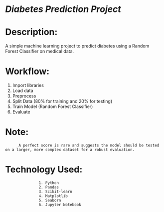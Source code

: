 # ***Diabetes Prediction Project***





# Description:

A simple machine learning project to predict diabetes using a Random Forest Classifier on medical data.


# Workflow:

1. Import libraries
2. Load data
3. Preprocess
4. Split Data (80% for training and 20% for testing)
5. Train Model (Random Forest Classifier)
6. Evaluate


 # Note: 
          A perfect score is rare and suggests the model should be tested on a larger, more complex dataset for a robust evaluation.


 # Technology Used:

                   1. Python
                   2. Pandas
                   3. Scikit-learn
                   4. Matplotlib
                   5. Seaborn
                   6. Jupyter Notebook
